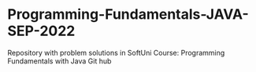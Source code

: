 # Programming-Fundamentals-JAVA-SEP-2022
Repository with problem solutions in SoftUni Course: Programming Fundamentals with Java
Git hub